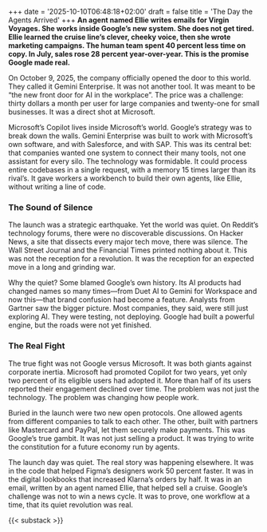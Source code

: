 +++
date = '2025-10-10T06:48:18+02:00'
draft = false
title = 'The Day the Agents Arrived'
+++
**An agent named Ellie writes emails for Virgin Voyages. She works inside Google’s new system. She does not get tired. Ellie learned the cruise line’s clever, cheeky voice, then she wrote marketing campaigns. The human team spent 40 percent less time on copy. In July, sales rose 28 percent year-over-year. This is the promise Google made real.**

On October 9, 2025, the company officially opened the door to this world. They called it Gemini Enterprise. It was not another tool. It was meant to be “the new front door for AI in the workplace”. The price was a challenge: thirty dollars a month per user for large companies and twenty-one for small businesses. It was a direct shot at Microsoft.

Microsoft’s Copilot lives inside Microsoft’s world. Google’s strategy was to break down the walls. Gemini Enterprise was built to work with Microsoft’s own software, and with Salesforce, and with SAP. This was its central bet: that companies wanted one system to connect their many tools, not one assistant for every silo. The technology was formidable. It could process entire codebases in a single request, with a memory 15 times larger than its rival’s. It gave workers a workbench to build their own agents, like Ellie, without writing a line of code.

### The Sound of Silence

The launch was a strategic earthquake. Yet the world was quiet. On Reddit’s technology forums, there were no discoverable discussions. On Hacker News, a site that dissects every major tech move, there was silence. The Wall Street Journal and the Financial Times printed nothing about it. This was not the reception for a revolution. It was the reception for an expected move in a long and grinding war.

Why the quiet? Some blamed Google’s own history. Its AI products had changed names so many times—from Duet AI to Gemini for Workspace and now this—that brand confusion had become a feature. Analysts from Gartner saw the bigger picture. Most companies, they said, were still just exploring AI. They were testing, not deploying. Google had built a powerful engine, but the roads were not yet finished.

### The Real Fight

The true fight was not Google versus Microsoft. It was both giants against corporate inertia. Microsoft had promoted Copilot for two years, yet only two percent of its eligible users had adopted it. More than half of its users reported their engagement declined over time. The problem was not just the technology. The problem was changing how people work.

Buried in the launch were two new open protocols. One allowed agents from different companies to talk to each other. The other, built with partners like Mastercard and PayPal, let them securely make payments. This was Google’s true gambit. It was not just selling a product. It was trying to write the constitution for a future economy run by agents.

The launch day was quiet. The real story was happening elsewhere. It was in the code that helped Figma’s designers work 50 percent faster. It was in the digital lookbooks that increased Klarna’s orders by half. It was in an email, written by an agent named Ellie, that helped sell a cruise. Google’s challenge was not to win a news cycle. It was to prove, one workflow at a time, that its quiet revolution was real.


{{< substack >}}

